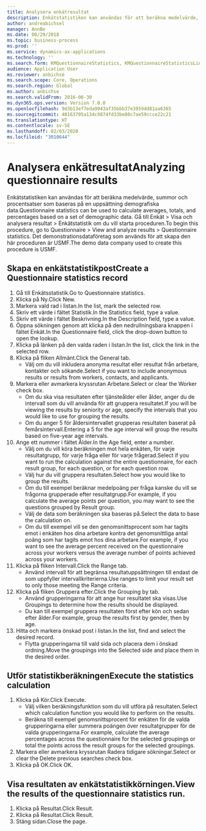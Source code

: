 ```yaml
---
title: Analysera enkätresultat
description: Enkätstatistiken kan användas för att beräkna medelvärde, summor och procentsatser som baseras på en uppsättning demografiska data.
author: andreabichsel
manager: AnnBe
ms.date: 08/29/2018
ms.topic: business-process
ms.prod: ''
ms.service: dynamics-ax-applications
ms.technology: ''
ms.search.form: KMQuestionnaireStatistics, KMQuestionnaireStatisticsLine
audience: Application User
ms.reviewer: anbichse
ms.search.scope: Core, Operations
ms.search.region: Global
ms.author: anbichse
ms.search.validFrom: 2016-06-30
ms.dyn365.ops.version: Version 7.0.0
ms.openlocfilehash: 9d3b13ef7eda9943af35bbb37e3059dd81aa6365
ms.sourcegitcommit: 40163705a134c9874fd33be80c7ae59ccce22c21
ms.translationtype: HT
ms.contentlocale: sv-SE
ms.lasthandoff: 02/03/2020
ms.locfileid: "3010644"
---
```

# <a name="analyzing-questionnaire-results"></a><span data-ttu-id="eb4f9-103">Analysera enkätresultat</span><span class="sxs-lookup"><span data-stu-id="eb4f9-103">Analyzing questionnaire results</span></span>



<span data-ttu-id="eb4f9-104">Enkätstatistiken kan användas för att beräkna medelvärde, summor och procentsatser som baseras på en uppsättning demografiska data.</span><span class="sxs-lookup"><span data-stu-id="eb4f9-104">Questionnaire statistics can be used to calculate averages, totals, and percentages based on a set of demographic data.</span></span> <span data-ttu-id="eb4f9-105">Gå till Enkät > Visa och analysera resultat > Enkätstatistik om du vill starta proceduren.</span><span class="sxs-lookup"><span data-stu-id="eb4f9-105">To begin this procedure, go to Questionnaire > View and analyze results > Questionnaire statistics.</span></span> <span data-ttu-id="eb4f9-106">Det demonstrationsdataföretag som används för att skapa den här proceduren är USMF.</span><span class="sxs-lookup"><span data-stu-id="eb4f9-106">The demo data company used to create this procedure is USMF.</span></span>


## <a name="create-a-questionnaire-statistics-record"></a><span data-ttu-id="eb4f9-107">Skapa en enkätstatistikpost</span><span class="sxs-lookup"><span data-stu-id="eb4f9-107">Create a Questionnaire statistics record</span></span>
1. <span data-ttu-id="eb4f9-108">Gå till Enkätsstatistik.</span><span class="sxs-lookup"><span data-stu-id="eb4f9-108">Go to Questionnaire statistics.</span></span>
2. <span data-ttu-id="eb4f9-109">Klicka på Ny.</span><span class="sxs-lookup"><span data-stu-id="eb4f9-109">Click New.</span></span>
3. <span data-ttu-id="eb4f9-110">Markera vald rad i listan.</span><span class="sxs-lookup"><span data-stu-id="eb4f9-110">In the list, mark the selected row.</span></span>
4. <span data-ttu-id="eb4f9-111">Skriv ett värde i fältet Statistik.</span><span class="sxs-lookup"><span data-stu-id="eb4f9-111">In the Statistics field, type a value.</span></span>
5. <span data-ttu-id="eb4f9-112">Skriv ett värde i fältet Beskrivning.</span><span class="sxs-lookup"><span data-stu-id="eb4f9-112">In the Description field, type a value.</span></span>
6. <span data-ttu-id="eb4f9-113">Öppna sökningen genom att klicka på den nedrullningsbara knappen i fältet Enkät.</span><span class="sxs-lookup"><span data-stu-id="eb4f9-113">In the Questionnaire field, click the drop-down button to open the lookup.</span></span>
7. <span data-ttu-id="eb4f9-114">Klicka på länken på den valda raden i listan.</span><span class="sxs-lookup"><span data-stu-id="eb4f9-114">In the list, click the link in the selected row.</span></span>
8. <span data-ttu-id="eb4f9-115">Klicka på fliken Allmänt.</span><span class="sxs-lookup"><span data-stu-id="eb4f9-115">Click the General tab.</span></span>
    * <span data-ttu-id="eb4f9-116">Välj om du vill inkludera anonyma resultat eller resultat från arbetare, kontakter och sökande.</span><span class="sxs-lookup"><span data-stu-id="eb4f9-116">Select if you want to include anonymous results or results from workers, contacts, and applicants.</span></span>  
9. <span data-ttu-id="eb4f9-117">Markera eller avmarkera kryssrutan Arbetare.</span><span class="sxs-lookup"><span data-stu-id="eb4f9-117">Select or clear the Worker check box.</span></span>
    * <span data-ttu-id="eb4f9-118">Om du ska visa resultaten efter tjänsteålder eller ålder, anger du de intervall som du vill använda för att gruppera resultatet.</span><span class="sxs-lookup"><span data-stu-id="eb4f9-118">If you will be viewing the results by seniority or age, specify the intervals that you would like to use for grouping the results.</span></span>  
    * <span data-ttu-id="eb4f9-119">Om du anger 5 för åldersintervallet grupperas resultaten baserat på femårsintervall.</span><span class="sxs-lookup"><span data-stu-id="eb4f9-119">Entering a 5 for the age interval will group the results based on five-year age intervals.</span></span>  
10. <span data-ttu-id="eb4f9-120">Ange ett nummer i fältet Ålder.</span><span class="sxs-lookup"><span data-stu-id="eb4f9-120">In the Age field, enter a number.</span></span>
    * <span data-ttu-id="eb4f9-121">Välj om du vill köra beräkningen mot hela enkäten, för varje resultatgrupp, för varje fråga eller för varje frågerad.</span><span class="sxs-lookup"><span data-stu-id="eb4f9-121">Select if you want to run the calculation against the entire questionnaire, for each result group, for each question, or for each question row.</span></span>  
    * <span data-ttu-id="eb4f9-122">Välj hur du vill gruppera resultaten.</span><span class="sxs-lookup"><span data-stu-id="eb4f9-122">Select how you would like to group the results.</span></span>  
    * <span data-ttu-id="eb4f9-123">Om du till exempel beräknar medelpoäng per fråga kanske du vill se frågorna grupperade efter resultatgrupp.</span><span class="sxs-lookup"><span data-stu-id="eb4f9-123">For example, if you calculate the average points per question, you may want to see the questions grouped by Result group.</span></span>  
    * <span data-ttu-id="eb4f9-124">Välj de data som beräkningen ska baseras på.</span><span class="sxs-lookup"><span data-stu-id="eb4f9-124">Select the data to base the calculation on.</span></span>  
    * <span data-ttu-id="eb4f9-125">Om du till exempel vill se den genomsnittsprocent som har tagits emot i enkäten hos dina arbetare kontra det genomsnittliga antal poäng som har tagits emot hos dina arbetare.</span><span class="sxs-lookup"><span data-stu-id="eb4f9-125">For example, if you want to see the average percent received on the questionnaire across your workers versus the average number of points achieved across your workers.</span></span>  
11. <span data-ttu-id="eb4f9-126">Klicka på fliken Intervall.</span><span class="sxs-lookup"><span data-stu-id="eb4f9-126">Click the Range tab.</span></span>
    * <span data-ttu-id="eb4f9-127">Använd intervall för att begränsa resultatuppsättningen till endast de som uppfyller intervallkriterierna.</span><span class="sxs-lookup"><span data-stu-id="eb4f9-127">Use ranges to limit your result set to only those meeting the Range criteria.</span></span>  
12. <span data-ttu-id="eb4f9-128">Klicka på fliken Gruppera efter.</span><span class="sxs-lookup"><span data-stu-id="eb4f9-128">Click the Grouping by tab.</span></span>
    * <span data-ttu-id="eb4f9-129">Använd grupperingarna för att ange hur resultatet ska visas.</span><span class="sxs-lookup"><span data-stu-id="eb4f9-129">Use Groupings to determine how the results should be displayed.</span></span>  
    * <span data-ttu-id="eb4f9-130">Du kan till exempel gruppera resultaten först efter kön och sedan efter ålder.</span><span class="sxs-lookup"><span data-stu-id="eb4f9-130">For example, group the results first by gender, then by age.</span></span>  
13. <span data-ttu-id="eb4f9-131">Hitta och markera önskad post i listan.</span><span class="sxs-lookup"><span data-stu-id="eb4f9-131">In the list, find and select the desired record.</span></span>
    * <span data-ttu-id="eb4f9-132">Flytta grupperingarna till vald sida och placera dem i önskad ordning.</span><span class="sxs-lookup"><span data-stu-id="eb4f9-132">Move the groupings into the Selected side and place them in the desired order.</span></span>  

## <a name="execute-the-statistics-calculation"></a><span data-ttu-id="eb4f9-133">Utför statistikberäkningen</span><span class="sxs-lookup"><span data-stu-id="eb4f9-133">Execute the statistics calculation</span></span>
1. <span data-ttu-id="eb4f9-134">Klicka på Kör.</span><span class="sxs-lookup"><span data-stu-id="eb4f9-134">Click Execute.</span></span>
    * <span data-ttu-id="eb4f9-135">Välj vilken beräkningsfunktion som du vill utföra på resultaten.</span><span class="sxs-lookup"><span data-stu-id="eb4f9-135">Select which calculation function you would like to perform on the results.</span></span>  
    * <span data-ttu-id="eb4f9-136">Beräkna till exempel genomsnittsprocent för enkäten för de valda grupperingarna eller summera poängen över resultatgrupper för de valda grupperingarna.</span><span class="sxs-lookup"><span data-stu-id="eb4f9-136">For example, calculate the average percentages across the questionnaire for the selected groupings or total the points across the result groups for the selected groupings.</span></span>  
2. <span data-ttu-id="eb4f9-137">Markera eller avmarkera kryssrutan Radera tidigare sökningar.</span><span class="sxs-lookup"><span data-stu-id="eb4f9-137">Select or clear the Delete previous searches check box.</span></span>
3. <span data-ttu-id="eb4f9-138">Klicka på OK.</span><span class="sxs-lookup"><span data-stu-id="eb4f9-138">Click OK.</span></span>

## <a name="view-the-results-of-the-questionnaire-statistics-run"></a><span data-ttu-id="eb4f9-139">Visa resultaten av enkätstatistikkörningen.</span><span class="sxs-lookup"><span data-stu-id="eb4f9-139">View the results of the questionnaire statistics run.</span></span>
1. <span data-ttu-id="eb4f9-140">Klicka på Resultat.</span><span class="sxs-lookup"><span data-stu-id="eb4f9-140">Click Result.</span></span>
2. <span data-ttu-id="eb4f9-141">Klicka på Resultat.</span><span class="sxs-lookup"><span data-stu-id="eb4f9-141">Click Result.</span></span>
3. <span data-ttu-id="eb4f9-142">Stäng sidan.</span><span class="sxs-lookup"><span data-stu-id="eb4f9-142">Close the page.</span></span>

